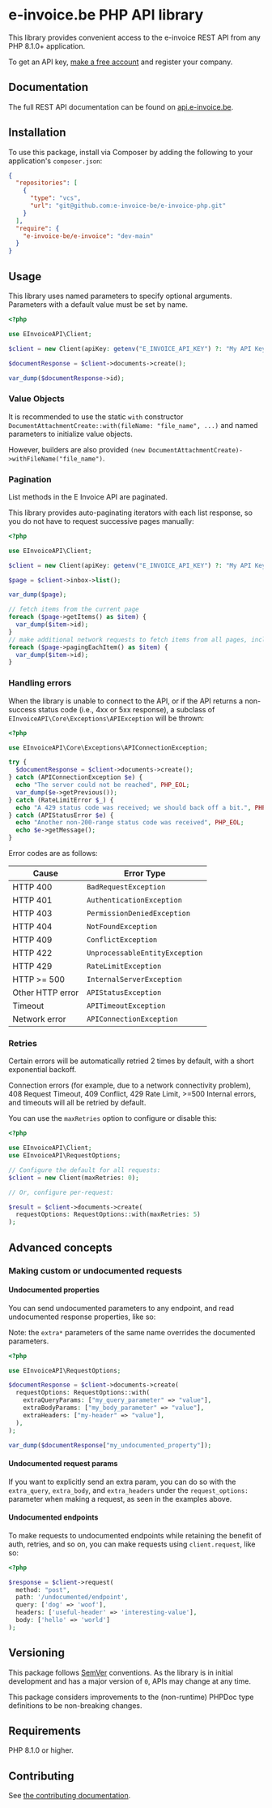 # e-invoice.be PHP API library

This library provides convenient access to the e-invoice REST API from any PHP 8.1.0+ application.

To get an API key, [make a free account](https://app.e-invoice.be/register?ref=php) and register your company.

## Documentation

The full REST API documentation can be found on [api.e-invoice.be](https://api.e-invoice.be).

## Installation

To use this package, install via Composer by adding the following to your application's `composer.json`:

<!-- x-release-please-start-version -->

```json
{
  "repositories": [
    {
      "type": "vcs",
      "url": "git@github.com:e-invoice-be/e-invoice-php.git"
    }
  ],
  "require": {
    "e-invoice-be/e-invoice": "dev-main"
  }
}
```

<!-- x-release-please-end -->

## Usage

This library uses named parameters to specify optional arguments.
Parameters with a default value must be set by name.

```php
<?php

use EInvoiceAPI\Client;

$client = new Client(apiKey: getenv("E_INVOICE_API_KEY") ?: "My API Key");

$documentResponse = $client->documents->create();

var_dump($documentResponse->id);
```

### Value Objects

It is recommended to use the static `with` constructor `DocumentAttachmentCreate::with(fileName: "file_name", ...)`
and named parameters to initialize value objects.

However, builders are also provided `(new DocumentAttachmentCreate)->withFileName("file_name")`.

### Pagination

List methods in the E Invoice API are paginated.

This library provides auto-paginating iterators with each list response, so you do not have to request successive pages manually:

```php
<?php

use EInvoiceAPI\Client;

$client = new Client(apiKey: getenv("E_INVOICE_API_KEY") ?: "My API Key");

$page = $client->inbox->list();

var_dump($page);

// fetch items from the current page
foreach ($page->getItems() as $item) {
  var_dump($item->id);
}
// make additional network requests to fetch items from all pages, including and after the current page
foreach ($page->pagingEachItem() as $item) {
  var_dump($item->id);
}
```

### Handling errors

When the library is unable to connect to the API, or if the API returns a non-success status code (i.e., 4xx or 5xx response), a subclass of `EInvoiceAPI\Core\Exceptions\APIException` will be thrown:

```php
<?php

use EInvoiceAPI\Core\Exceptions\APIConnectionException;

try {
  $documentResponse = $client->documents->create();
} catch (APIConnectionException $e) {
  echo "The server could not be reached", PHP_EOL;
  var_dump($e->getPrevious());
} catch (RateLimitError $_) {
  echo "A 429 status code was received; we should back off a bit.", PHP_EOL;
} catch (APIStatusError $e) {
  echo "Another non-200-range status code was received", PHP_EOL;
  echo $e->getMessage();
}
```

Error codes are as follows:

| Cause            | Error Type                     |
| ---------------- | ------------------------------ |
| HTTP 400         | `BadRequestException`          |
| HTTP 401         | `AuthenticationException`      |
| HTTP 403         | `PermissionDeniedException`    |
| HTTP 404         | `NotFoundException`            |
| HTTP 409         | `ConflictException`            |
| HTTP 422         | `UnprocessableEntityException` |
| HTTP 429         | `RateLimitException`           |
| HTTP >= 500      | `InternalServerException`      |
| Other HTTP error | `APIStatusException`           |
| Timeout          | `APITimeoutException`          |
| Network error    | `APIConnectionException`       |

### Retries

Certain errors will be automatically retried 2 times by default, with a short exponential backoff.

Connection errors (for example, due to a network connectivity problem), 408 Request Timeout, 409 Conflict, 429 Rate Limit, >=500 Internal errors, and timeouts will all be retried by default.

You can use the `maxRetries` option to configure or disable this:

```php
<?php

use EInvoiceAPI\Client;
use EInvoiceAPI\RequestOptions;

// Configure the default for all requests:
$client = new Client(maxRetries: 0);

// Or, configure per-request:

$result = $client->documents->create(
  requestOptions: RequestOptions::with(maxRetries: 5)
);
```

## Advanced concepts

### Making custom or undocumented requests

#### Undocumented properties

You can send undocumented parameters to any endpoint, and read undocumented response properties, like so:

Note: the `extra*` parameters of the same name overrides the documented parameters.

```php
<?php

use EInvoiceAPI\RequestOptions;

$documentResponse = $client->documents->create(
  requestOptions: RequestOptions::with(
    extraQueryParams: ["my_query_parameter" => "value"],
    extraBodyParams: ["my_body_parameter" => "value"],
    extraHeaders: ["my-header" => "value"],
  ),
);

var_dump($documentResponse["my_undocumented_property"]);
```

#### Undocumented request params

If you want to explicitly send an extra param, you can do so with the `extra_query`, `extra_body`, and `extra_headers` under the `request_options:` parameter when making a request, as seen in the examples above.

#### Undocumented endpoints

To make requests to undocumented endpoints while retaining the benefit of auth, retries, and so on, you can make requests using `client.request`, like so:

```php
<?php

$response = $client->request(
  method: "post",
  path: '/undocumented/endpoint',
  query: ['dog' => 'woof'],
  headers: ['useful-header' => 'interesting-value'],
  body: ['hello' => 'world']
);
```

## Versioning

This package follows [SemVer](https://semver.org/spec/v2.0.0.html) conventions. As the library is in initial development and has a major version of `0`, APIs may change at any time.

This package considers improvements to the (non-runtime) PHPDoc type definitions to be non-breaking changes.

## Requirements

PHP 8.1.0 or higher.

## Contributing

See [the contributing documentation](https://github.com/e-invoice-be/e-invoice-php/tree/main/CONTRIBUTING.md).
